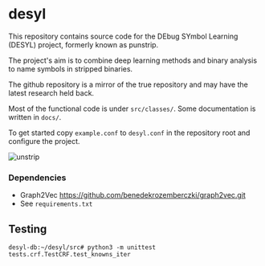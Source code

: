 # desyl

This repository contains source code for the DEbug SYmbol Learning (DESYL) project, formerly known as punstrip. 

The project's aim is to combine deep learning methods and binary analysis to name symbols in stripped binaries.

The github repository is a mirror of the true repository and may have the latest research held back.

Most of the functional code is under `src/classes/`. Some documentation is written in `docs/`. 

To get started copy `example.conf` to `desyl.conf` in the repository root and configure the project.

![unstrip](res/unstrip.gif)


### Dependencies

- Graph2Vec https://github.com/benedekrozemberczki/graph2vec.git
- See `requirements.txt`

## Testing

```desyl-db:~/desyl/src# python3 -m unittest tests.crf.TestCRF.test_knowns_iter```
